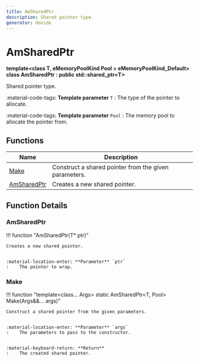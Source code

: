 ```yaml
---
title: AmSharedPtr
description: Shared pointer type.
generator: doxide
---
```



# AmSharedPtr

**template&lt;class T, eMemoryPoolKind Pool = eMemoryPoolKind_Default&gt; class AmSharedPtr : public std::shared_ptr&lt;T&gt;**


Shared pointer type.


:material-code-tags: **Template parameter** `T`
:    The type of the pointer to allocate.
    
:material-code-tags: **Template parameter** `Pool`
:    The memory pool to allocate the pointer from.


    


## Functions

| Name | Description |
| ---- | ----------- |
| [Make](#Make) | Construct a shared pointer from the given parameters. |
| [AmSharedPtr](#AmSharedPtr) | Creates a new shared pointer. |

## Function Details

### AmSharedPtr<a name="AmSharedPtr"></a>
!!! function "AmSharedPtr(T&#42; ptr)"

    
    Creates a new shared pointer.
    
    
    :material-location-enter: **Parameter** `ptr`
    :    The pointer to wrap.
                
    

### Make<a name="Make"></a>
!!! function "template&lt;class... Args&gt; static AmSharedPtr&lt;T, Pool&gt; Make(Args&amp;&amp;... args)"

    
    Construct a shared pointer from the given parameters.
    
    
    :material-location-enter: **Parameter** `args`
    :    The parameters to pass to the constructor.
    
    
    :material-keyboard-return: **Return**
    :    The created shared pointer.
            
    

